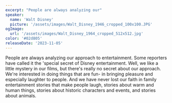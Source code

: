 ```yaml
---
excerpt: "People are always analyzing our"
speaker:
  name: 'Walt Disney'
  picture: '/assets/images/Walt_Disney_1946_cropped_100x100.JPG'
ogImage:
  url: '/assets/images/Walt_Disney_1964_cropped_512x512.jpg'
color: '#02d805'
releaseDate: '2023-11-05'
---
```

People are always analyzing our approach to entertainment. Some reporters have called it the 'special secret of Disney entertainment. Well, we like a little mystery in our films, but there's really no secret about our approach. We're interested in doing things that are fun- in bringing pleasure and especially laughter to people. And we have never lost our faith in family entertainment stories that make people laugh, stories about warm and human things, stories about historic characters and events, and stories about animals.

